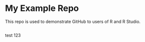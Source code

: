# My Example Repo

This repo is used to demonstrate GitHub to users of R and R Studio.

## ###


test 123
